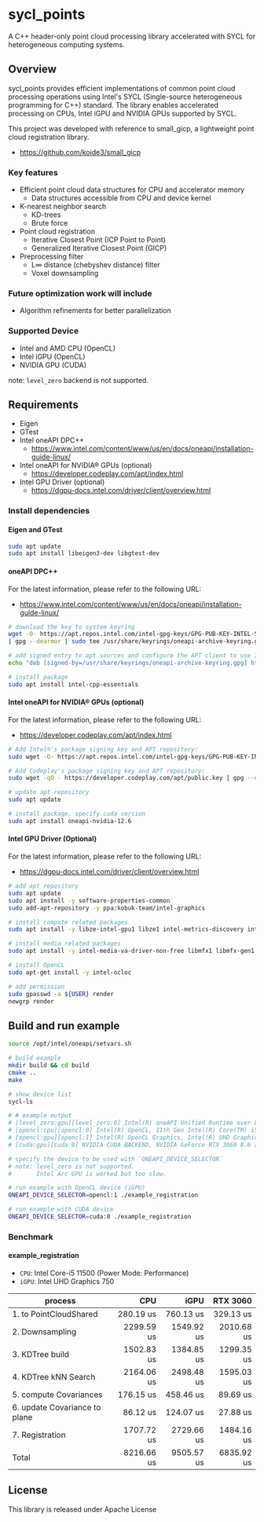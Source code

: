 # sycl_points

A C++ header-only point cloud processing library accelerated with SYCL for heterogeneous computing systems.

## Overview

sycl_points provides efficient implementations of common point cloud processing operations using Intel's SYCL (Single-source heterogeneous programming for C++) standard. The library enables accelerated processing on CPUs, Intel iGPU and NVIDIA GPUs supported by SYCL.

This project was developed with reference to small_gicp, a lightweight point cloud registration library.
- https://github.com/koide3/small_gicp

### Key features
- Efficient point cloud data structures for CPU and accelerator memory
    - Data structures accessible from CPU and device kernel
- K-nearest neighbor search
    - KD-trees
    - Brute force
- Point cloud registration
    - Iterative Closest Point (ICP Point to Point)
    - Generalized Iterative Closest Point (GICP)
- Preprocessing filter
    - L∞ distance (chebyshev distance) filter
    - Voxel downsampling

### Future optimization work will include
- Algorithm refinements for better parallelization

### Supported Device
- Intel and AMD CPU (OpenCL)
- Intel iGPU (OpenCL)
- NVIDIA GPU (CUDA)

note: `level_zero` backend is not supported.

## Requirements

- Eigen
- GTest
- Intel oneAPI DPC++
    - https://www.intel.com/content/www/us/en/docs/oneapi/installation-guide-linux/
- Intel oneAPI for NVIDIA® GPUs (optional)
    - https://developer.codeplay.com/apt/index.html
- Intel GPU Driver (optional)
    - https://dgpu-docs.intel.com/driver/client/overview.html

### Install dependencies

#### Eigen and GTest
```bash
sudo apt update
sudo apt install libeigen3-dev libgtest-dev
```

#### oneAPI DPC++
For the latest information, please refer to the following URL:
- https://www.intel.com/content/www/us/en/docs/oneapi/installation-guide-linux/

```bash
# download the key to system keyring
wget -O- https://apt.repos.intel.com/intel-gpg-keys/GPG-PUB-KEY-INTEL-SW-PRODUCTS.PUB \
| gpg --dearmor | sudo tee /usr/share/keyrings/oneapi-archive-keyring.gpg > /dev/null

# add signed entry to apt sources and configure the APT client to use Intel repository:
echo "deb [signed-by=/usr/share/keyrings/oneapi-archive-keyring.gpg] https://apt.repos.intel.com/oneapi all main" | sudo tee /etc/apt/sources.list.d/oneAPI.list

# install package
sudo apt install intel-cpp-essentials
```

#### Intel oneAPI for NVIDIA® GPUs (optional)
For the latest information, please refer to the following URL:
- https://developer.codeplay.com/apt/index.html

```bash
# Add Intel®'s package signing key and APT repository:
sudo wget -O- https://apt.repos.intel.com/intel-gpg-keys/GPG-PUB-KEY-INTEL-SW-PRODUCTS.PUB \ | gpg --dearmor | sudo tee /usr/share/keyrings/oneapi-archive-keyring.gpg > /dev/null && echo "deb [signed-by=/usr/share/keyrings/oneapi-archive-keyring.gpg] https://apt.repos.intel.com/oneapi all main" | sudo tee /etc/apt/sources.list.d/oneAPI.list

# Add Codeplay's package signing key and APT repository:
sudo wget -qO - https://developer.codeplay.com/apt/public.key | gpg --dearmor | sudo tee /usr/share/keyrings/codeplay-keyring.gpg > /dev/null && echo "deb [signed-by=/usr/share/keyrings/codeplay-keyring.gpg] https://developer.codeplay.com/apt all main" | sudo tee /etc/apt/sources.list.d/codeplay.list

# update apt repository
sudo apt update

# install package, specify cuda version
sudo apt install oneapi-nvidia-12.6
```

#### Intel GPU Driver (Optional)
For the latest information, please refer to the following URL:
- https://dgpu-docs.intel.com/driver/client/overview.html

```bash
# add apt repository
sudo apt update
sudo apt install -y software-properties-common
sudo add-apt-repository -y ppa:kobuk-team/intel-graphics

# install compute related packages
sudo apt install -y libze-intel-gpu1 libze1 intel-metrics-discovery intel-opencl-icd clinfo intel-gsc

# install media related packages
sudo apt install -y intel-media-va-driver-non-free libmfx1 libmfx-gen1 libvpl2 libvpl-tools libva-glx2 va-driver-all vainfo

# install OpenCL
sudo apt-get install -y intel-ocloc

# add permission
sudo gpasswd -a ${USER} render
newgrp render
```

## Build and run example

```bash
source /opt/intel/oneapi/setvars.sh

# build example
mkdir build && cd build
cmake ..
make

# show device list
sycl-ls

# # example output
# [level_zero:gpu][level_zero:0] Intel(R) oneAPI Unified Runtime over Level-Zero, Intel(R) UHD Graphics 750 12.1.0 [1.6.32567+19]
# [opencl:cpu][opencl:0] Intel(R) OpenCL, 11th Gen Intel(R) Core(TM) i5-11500 @ 2.70GHz OpenCL 3.0 (Build 0) [2025.19.4.0.18_160000.xmain-hotfix]
# [opencl:gpu][opencl:1] Intel(R) OpenCL Graphics, Intel(R) UHD Graphics 750 OpenCL 3.0 NEO  [25.05.32567]
# [cuda:gpu][cuda:0] NVIDIA CUDA BACKEND, NVIDIA GeForce RTX 3060 8.6 [CUDA 12.8]

# specify the device to be used with `ONEAPI_DEVICE_SELECTOR`
# note: level_zero is not supported.
#       Intel Arc GPU is worked but too slow.

# run example with OpenCL device (iGPU)
ONEAPI_DEVICE_SELECTOR=opencl:1 ./example_registration

# run example with CUDA device
ONEAPI_DEVICE_SELECTOR=cuda:0 ./example_registration
```

### Benchmark

#### example_registration

- `CPU`: Intel Core-i5 11500 (Power Mode: Performance)
- `iGPU`: Intel UHD Graphics 750

| process                       |        CPU |       iGPU |   RTX 3060 |
| ----------------------------- | ---------: | ---------: | ---------: |
| 1. to PointCloudShared        |  280.19 us |  760.13 us |  329.13 us |
| 2. Downsampling               | 2299.59 us | 1549.92 us | 2010.68 us |
| 3. KDTree build               | 1502.83 us | 1384.85 us | 1299.35 us |
| 4. KDTree kNN Search          | 2164.06 us | 2498.48 us | 1595.03 us |
| 5. compute Covariances        |  176.15 us |  458.46 us |   89.69 us |
| 6. update Covariance to plane |   86.12 us |  124.07 us |   27.88 us |
| 7. Registration               | 1707.72 us | 2729.66 us | 1484.16 us |
| Total                         | 8216.66 us | 9505.57 us | 6835.92 us |


## License
This library is released under Apache License
